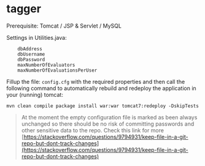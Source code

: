 # tagger

 Prerequisite:
 Tomcat / JSP & Servlet / MySQL
 
 Settings in Utilities.java:
 
```	
	dbAddress
	dbUsername
	dbPassword
	maxNumberOfEvaluators
	maxNumberOfEvaluationsPerUser
```

Fillup the file: `config.cfg` with the required properties and then call the following command to automatically rebuild and redeploy the application in your (running) tomcat:

`mvn clean compile package install war:war tomcat7:redeploy -DskipTests`

> At the moment the empty configuration file is marked as been always unchanged so there should be no risk of committing passwords and other sensitive data to the repo. Check this link for more 
[https://stackoverflow.com/questions/9794931/keep-file-in-a-git-repo-but-dont-track-changes](https://stackoverflow.com/questions/9794931/keep-file-in-a-git-repo-but-dont-track-changes)
